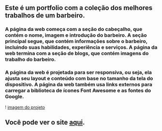## Este é um portfolio com a coleção dos melhores trabalhos de um barbeiro. 

### A página da web começa com a seção do cabeçalho, que contém o nome, imagem e introdução do barbeiro. A seção principal segue, que contém informações sobre o barbeiro, incluindo suas habilidades, experiência e serviços. A página da web termina com a seção de blogs, que contém imagens do trabalho do barbeiro.

### A página da web é projetada para ser responsiva, ou seja, ela ajusta seu layout e conteúdo com base no tamanho da tela do dispositivo. A página da web também usa links externos para carregar a biblioteca de ícones Font Awesome e as fontes do Google.
! [imagem do projeto](https://github.com/OPedromartyns/lucas_barber/blob/main/img%20do%20projeto.png?raw=true)
 ## Você pode ver o site [aqui](https://lucasmartinsbarbeiro.netlify.app/).

